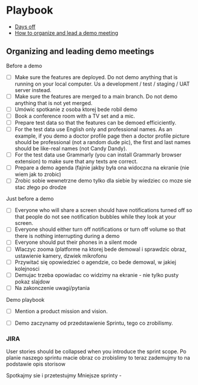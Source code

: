 # Playbook

- [Days off](/playbook#days-off.md)
- [How to organize and lead a demo meeting](#demo-meetings)

## Organizing and leading demo meetings

Before a demo

- [ ] Make sure the features are deployed. Do not demo anything that is running on your local computer. Us a development / test / staging / UAT server instead.
- [ ] Make sure the features are merged to a main branch. Do not demo anything that is not yet merged.
- [ ] Umówic spotkanie z osoba ktorej bede robil demo
- [ ] Book a conference room with a TV set and a mic.
- [ ] Prepare test data so that the features can be demoed efficiciently. 
- [ ] For the test data use English only and professional names. As an example, if you demo a doctor profile page then a doctor profile picture should be professional (not a random dude pic), the first and last names should be like-real names (not Candy Dandy). 
- [ ] For the test data use Grammarly (you can install Grammarly browser extension) to make sure that any texts are correct.
- [ ] Prepare a demo agenda (fajnie jakby była ona widoczna na ekranie (nie wiem jak to zrobic)
- [ ] Zrobic sobie wewnetrzne demo tylko dla siebie by wiedziec co moze sie stac złego po drodze

Just before a demo

- [ ] Everyone who will share a screen should have notifications turned off so that people do not see notification bubbles while they look at your screen.
- [ ] Everyone should either turn off notifications or turn off volume so that there is nothing interrupting during a demo
- [ ] Everyone should put their phones in a silent mode
- [ ] Wlaczyc zooma (platforme na ktorej bede demowal i sprawdzic obraz, ustawienie kamery, dzwiek mikrofonu
- [ ] Przywitać się opowiedzieć o agendzie, co bede demowal, w jakiej kolejnosci
- [ ] Demujac trzeba opowiadac co widzimy na ekranie - nie tylko pusty pokaz slajdow
- [ ] Na zakonczenie uwagi/pytania

Demo playbook
- [ ] Mention a product mission and vision.
- [ ] Demo zaczynamy od przedstawienie Sprintu, tego co zrobilismy.


### JIRA
User stories should be collapsed when you introduce the sprint scope.
Po planie naszego sprintu macie obraz co zrobislimy
to teraz zademujmy to na podstawie opis storisow

Spotkajmy sie i przetestujmy
Mniejsze sprinty - 
